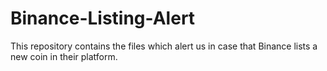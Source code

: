 # Binance-Listing-Alert
This repository contains the files which alert us in case that Binance lists a new coin in their platform.
